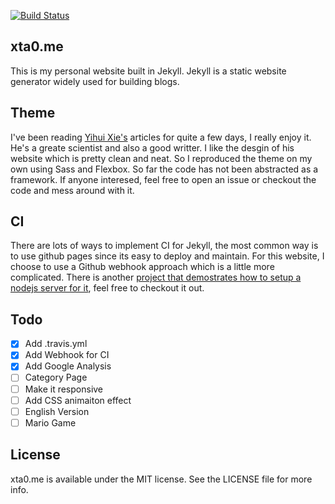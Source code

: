 
[![Build Status](https://travis-ci.org/xta0/xta0.me.svg?branch=master)](https://travis-ci.org/xta0/xta0.me)

## xta0.me

This is my personal website built in Jekyll. Jekyll is a static website generator widely used for building blogs. 

## Theme

I've been reading [Yihui Xie's](https://yihui.name/) articles for quite a few days, I really enjoy it. He's a greate scientist and also a good writter. I like the desgin of his website which is pretty clean and neat. So I reproduced the theme on my own using Sass and Flexbox. So far the code has not been abstracted as a framework. If anyone interesed, feel free to open an issue or checkout the code and mess around with it.

## CI

There are lots of ways to implement CI for Jekyll, the most common way is to use github pages since its easy to deploy and maintain. For this website, I choose to use a Github webhook approach which is a little more complicated. There is another [project that demostrates how to setup a nodejs server for it](https://github.com/xta0/Github-Webhook), feel free to checkout it out. 

## Todo

- [x] Add .travis.yml
- [x] Add Webhook for CI
- [x] Add Google Analysis
- [ ] Category Page
- [ ] Make it responsive
- [ ] Add CSS animaiton effect
- [ ] English Version
- [ ] Mario Game

## License

xta0.me is available under the MIT license. See the LICENSE file for more info.
